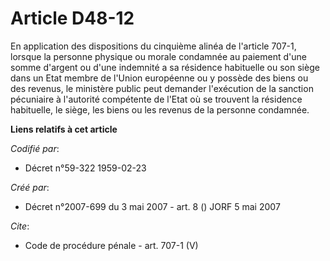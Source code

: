 # Article D48-12

En application des dispositions du cinquième alinéa de l'article 707-1, lorsque la personne physique ou morale condamnée au
paiement d'une somme d'argent ou d'une indemnité a sa résidence habituelle ou son siège dans un Etat membre de l'Union
européenne ou y possède des biens ou des revenus, le ministère public peut demander l'exécution de la sanction pécuniaire à
l'autorité compétente de l'Etat où se trouvent la résidence habituelle, le siège, les biens ou les revenus de la personne
condamnée.

**Liens relatifs à cet article**

_Codifié par_:

  - Décret n°59-322 1959-02-23

_Créé par_:

  - Décret n°2007-699 du 3 mai 2007 - art. 8 () JORF 5 mai 2007

_Cite_:

  - Code de procédure pénale - art. 707-1 (V)
